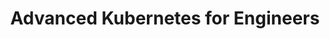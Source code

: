 ---
title: "Advanced Kubernetes for Engineers"
description: "Dive deeper into Kubernetes with advanced topics such as networking, security, and performance optimization."
themeColor: "#3C494F"
cardImage: "/images/learning-path/kubernetes-icon.svg"
weight: 2
---